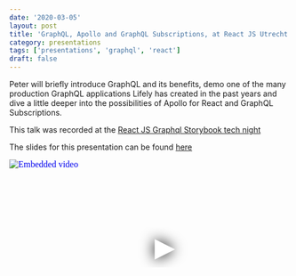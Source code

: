 ```yaml
---
date: '2020-03-05'
layout: post
title: 'GraphQL, Apollo and GraphQL Subscriptions, at React JS Utrecht meetup'
category: presentations
tags: ['presentations', 'graphql', 'react']
draft: false
---
```


Peter will briefly introduce GraphQL and its benefits, demo one of the many production GraphQL applications Lifely has created in the past years and dive a little deeper into the possibilities of Apollo for React and GraphQL Subscriptions.

This talk was recorded at the [React JS Graphql Storybook tech night](https://www.meetup.com/React-js-Utrecht/events/268456966/)

The slides for this presentation can be found [here](https://peterpeerdeman.github.io/graphql-apollo)

<iframe
  width="560"
  height="315"
  src="https://www.youtube.com/embed/uOvHB_m_0Jw"
  srcdoc="<style>*{padding:0;margin:0;overflow:hidden}html,body{height:100%}img,span{position:absolute;width:100%;top:0;bottom:0;margin:auto}span{height:1.5em;text-align:center;font:48px/1.5 sans-serif;color:white;text-shadow:0 0 0.5em black}</style><a href=https://www.youtube.com/embed/uOvHB_m_0Jw?autoplay=1><img src=https://img.youtube.com/vi/uOvHB_m_0Jw/hqdefault.jpg alt='Embedded video'><span>▶</span></a>"
  frameborder="0"
  allow="accelerometer; autoplay; encrypted-media; gyroscope; picture-in-picture"
  allowfullscreen
  title="Embedded video"
></iframe>
